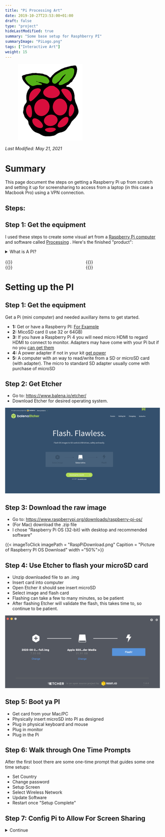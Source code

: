 ```yaml
---
title: "Pi Processing Art"
date: 2019-10-27T23:53:00+01:00
draft: false
type: "project"
hideLastModified: true
summary: "Some base setup for Rasphberry PI"
summaryImage: "PiLogo.png"
tags: ["Interactive Art"]
weight: 15
---
```



<div class="columns">
    <div class="column is-4"></div>
    <div class="column is-4">
       <img src="raspberry-pi-icon-png-0.jpg" alt="Raspberry Pi" style="width:50%">
    </div>
<div class="column is-4"></div>
</div>

  <!-- {{<imageToClick imagePath = "RaspberryPIArtCollage.jpg" Capition = "Example That Expands"  width ="50%" >}} -->


*Last Modified: May 21, 2021*

# Summary 

This page document the steps on getting a Raspberry Pi up from scratch and setting it up for screensharing to access from a laptop (in this case a Macbook Pro) using a VPN connection.

## Steps:

## Step 1: Get the equipment


I used these steps to create some visual art from a [Raspberry Pi computer](https://en.wikipedia.org/wiki/Raspberry_Pi) and software called [Processing](https://processing.org/) . Here's the finished "product":

<details><summary>What is A PI?</summary>
&nbsp

[Raspberry Pis](https://en.wikipedia.org/wiki/Raspberry_Pi) (aka "Pis") are small and inexpensive computers that have a variety uses including teaching computing, IoT, and art. Because of there small size and low cost they Pis are perfect for creating and curating interative art. 

</details>
<div>&nbsp</div>





<div class="columns">
    <div class="column is-6">
            {{<imageToClick imagePath = "IMG_0077.png" Capition = "Example That Expands"  width = "100%" resize = "1000x800" >}}
    </div>
    <div class="column is-6">
        {{<imageToClick imagePath = "IMG_0083.png" Capition = "Example That Expands"  width ="100%" resize = "600x400"  >}}
    </div>
</div>

<div class="columns">
    <div class="column is-6">
            {{<imageToClick imagePath = "IMG_0078.png" Capition = "Example That Expands"  width ="100%" resize = "600x400" >}}
    </div>
    <div class="column is-6">
        {{<imageToClick imagePath = "IMG_0079.png" Capition = "Example That Expands"  width ="100%" resize = "600x400">}}
    </div>
</div>


# Setting up the PI


## Step 1: Get the equipment

Get a Pi (mini computer) and needed auxillary items to get started. 

* **1:** Get or have a Raspberry PI: [For Example](https://www.raspberrypi.org/products/raspberry-pi-4-model-b/?variant=raspberry-pi-4-model-b-4gb)
* **2:** MicoSD card (I use 32 or 64GB)
* **3:** If you have a Raspberry Pi 4 you will need micro HDMI to regard HDMI to connect to monitor. Adapters may have come with your Pi but if no you [can get them](https://www.amazon.com/gp/product/B00B2HORKE/ref=ppx_yo_dt_b_asin_title_o00_s00?ie=UTF8&psc=1) 
* **4:** A power adapter if not in your kit [get power](https://www.amazon.com/Raspberry-Power-Supply-USB-C-Listed/dp/B07W8XHMJZ/ref=sr_1_4?crid=224A2MQZYOJNJ&dchild=1&keywords=raspberry%2Bpi%2B4%2Badapter&qid=1613622754&sprefix=raspb%2Caps%2C182&sr=8-4&th=1)
* **5:** A computer with an way to read/write from a SD or microSD card (with adapter). The micro to standard SD adapter usually come with purchase of microSD 



## Step 2: Get Etcher

* Go to: https://www.balena.io/etcher/
* Download Etcher for desired operating system.

<img src="Etcher.png" alt="Picture of Etcher Website" style="width:600px"></a><p>

## Step 3: Download the raw image

* Go to: https://www.raspberrypi.org/downloads/raspberry-pi-os/
* (For Mac) download the .zip file
* I chose "Raspberry Pi OS (32-bit) with desktop and recommended software"

{{< imageToClick imagePath = "RaspPiDownload.png" Capition = "Picture of Raspberry PI OS Download"  width ="50%">}}



## Step 4: Use Etcher to flash your microSD card

* Unzip downloaded file to an .img
* Insert card into computer
* Open Etcher it should see insert microSD
* Select image and flash card
* Flashing can take a few to many minutes, so be patient
* After flashing Etcher will validate the flash, this takes time to, so continue to be patient.

<img src="EtcherFlash.png" alt="Picture of Raspberry PI OS Download" style="width:600px"></a><p>

## Step 5: Boot ya PI

* Get card from your Mac/PC
* Physically insert microSD into PI as designed
* Plug in physical keyboard and mouse
* Plug in monitor
* Plug in the Pi

## Step 6: Walk through One Time Prompts

After the first boot there are some one-time prompt that guides some one time setups:
* Set Country
* Change password
* Setup Screen
* Select Wireless Network
* Update Software
* Restart once "Setup Complete"

## Step 7: Config Pi to Allow For Screen Sharing 




<details><summary>Continue</summary>


### **Get to *Raspberry PI Config*:**


From top left PI menu: PI -> Preferences -> Raspberry PI Config

{{< imageToClick imagePath = "turnOnVnc.png" Capition = "Raspbery PI Configuration"  width ="50%">}}


**Turn VNC from GUI:**

From new window go to Interfaces tab. Flip the VNC toggle to "enabled".

{{< imageToClick imagePath = "turnOnVNCServer.png" Capition = "Turn On VNC Server"  width ="50%">}}

**Setup remote user**

Open VNC Software from top right corner. Go to "User and Permissions"

{{< imageToClick imagePath = "setVNCUserName.png" Capition = "Set up VNC user"  width ="50%">}}

**Setup remote password**

You have to setup a password to connect remotely - such as with Mac. 

If you don't set a password you won't be able to connect. So, set a password (remember it):

{{< imageToClick imagePath = "setVNCpassword.png" Capition = "Set VNC Password"  width ="50%">}}

Make sure to set a password for MAC "Go To Server"

Open the command line and run:

{{< code language="term" >}}
sudo raspi-config
{{< /code >}}

</details>




